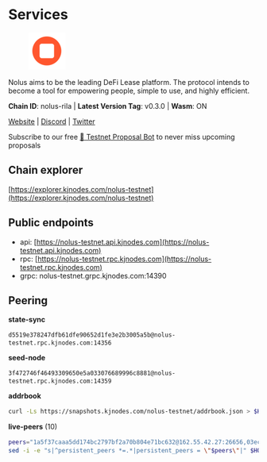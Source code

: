 # Services

<figure><img src="https://raw.githubusercontent.com/kj89/cosmos-images/main/logos/nolus.png" alt=""><figcaption></figcaption></figure>

Nolus aims to be the leading DeFi Lease platform. The protocol  intends to become a tool for empowering people, simple to use, and highly efficient.

**Chain ID**: nolus-rila | **Latest Version Tag**: v0.3.0 | **Wasm**: ON

[Website](https://www.nolus.io) | [Discord](https://discord.gg/nolus-protocol) | [Twitter](https://twitter.com/NolusProtocol)



Subscribe to our free [🤖 Testnet Proposal Bot](https://t.me/kjnodes_testnet_proposal_bot) to never miss upcoming proposals


## Chain explorer
[https://explorer.kjnodes.com/nolus-testnet](https://explorer.kjnodes.com/nolus-testnet)

## Public endpoints

* api: [https://nolus-testnet.api.kjnodes.com](https://nolus-testnet.api.kjnodes.com)
* rpc: [https://nolus-testnet.rpc.kjnodes.com](https://nolus-testnet.rpc.kjnodes.com)
* grpc: nolus-testnet.grpc.kjnodes.com:14390

## Peering

**state-sync**

```text
d5519e378247dfb61dfe90652d1fe3e2b3005a5b@nolus-testnet.rpc.kjnodes.com:14356
```

**seed-node**

```text
3f472746f46493309650e5a033076689996c8881@nolus-testnet.rpc.kjnodes.com:14359
```

**addrbook**
```bash
curl -Ls https://snapshots.kjnodes.com/nolus-testnet/addrbook.json > $HOME/.nolus/config/addrbook.json
```

**live-peers** (10)
```bash
peers="1a5f37caaa5dd174bc2797bf2a70b804e71bc632@162.55.42.27:26656,03ec7af23216082eeccc690b7bdcbe497bf2dcf8@136.243.88.91:9000,fcb82df30d2056c3af024fb389e173d683fe8229@65.108.105.48:19756,ce6a67a084a25c189ed92522f1a0f6c44ec7cc3a@116.202.227.117:43656,3fc0879882601b7d80117f7db73ab9880898e0ea@168.119.89.31:45656,17cc34fc4a5c91e67bc7e11b9c15cad10dd11336@138.201.221.94:26656,646d17dc6126bfe79eaeb2b95964323f198c9d3c@65.109.53.60:28656,7a1fc4d1cc0ffec7db6a2a15496136e62561b162@161.97.146.108:26656,56f14005119e17ffb4ef3091886e6f7efd375bfd@34.241.107.0:26656,d5519e378247dfb61dfe90652d1fe3e2b3005a5b@65.109.68.190:14356"
sed -i -e "s|^persistent_peers *=.*|persistent_peers = \"$peers\"|" $HOME/.nolus/config/config.toml
```
